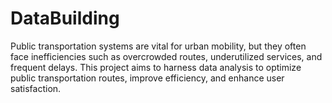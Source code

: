 # DataBuilding
Public transportation systems are vital for urban mobility, but they often face inefficiencies such as overcrowded routes, underutilized services, and frequent delays. This project aims to harness data analysis to optimize public transportation routes, improve efficiency, and enhance user satisfaction.
